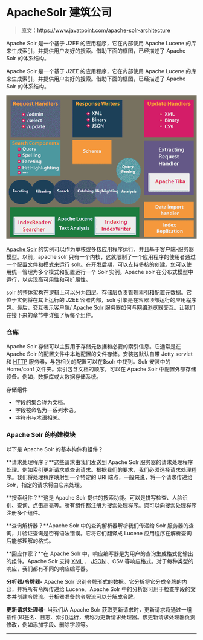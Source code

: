 # ApacheSolr 建筑公司

> 原文：<https://www.javatpoint.com/apache-solr-architecture>

Apache Solr 是一个基于 J2EE 的应用程序，它在内部使用 Apache Lucene 的库来生成索引，并提供用户友好的搜索。借助下面的框图，已经描述了 Apache Solr 的体系结构。

Apache Solr 是一个基于 J2EE 的应用程序，它在内部使用 Apache Lucene 的库来生成索引，并提供用户友好的搜索。借助下面的框图，已经描述了 Apache Solr 的体系结构。

![Apache Solr Architecture](img/cb81a9333528afc92137bd3ffd402ffa.png)

[Apache Solr](https://www.javatpoint.com/apache-solr) 的实例可以作为单核或多核应用程序运行，并且基于客户端-服务器模型。以前，apache solr 只有一个内核，这就限制了一个应用程序的使用者通过一个配置文件和模式来运行 solr。在开发后期，可以支持多核的创建。您可以使用统一管理为多个模式和配置运行一个 Solr 实例。Apache solr 在分布式模型中运行，以实现高可用性和可扩展性。

solr 的整体架构在逻辑上可以分为四层。存储层负责管理索引和配置元数据。它位于实例将在其上运行的 J2EE 容器内部，solr 引擎是在容器顶部运行的应用程序包。最后，交互表示客户端/ Apache Solr 服务器如何与[网络浏览器](https://www.javatpoint.com/browsers)交互。让我们在接下来的章节中详细了解每个组件。

### 仓库

Apache Solr 存储可以主要用于存储元数据和必要的索引信息。它通常是在 Apache Solr 的配置文件中本地配置的文件存储。安装包默认自带 Jetty servlet 和 [HTTP](https://www.javatpoint.com/http) 服务器，与包相关的配置可以在$solr 中找到。Solr 安装中的 Home/conf 文件夹。索引包含文档的顺序，可以在 Apache Solr 中配置外部存储设备。例如，数据库或大数据存储系统。

存储组件

*   字段的集合称为文档。
*   字段被命名为一系列术语。
*   字符串与术语相关。

### Apache Solr 的构建模块

以下是 Apache Solr 的基本构件和组件？

**请求处理程序？**这些请求由我们发送到 Apache Solr 服务器的请求处理程序处理。例如索引更新请求或查询请求。根据我们的要求，我们必须选择请求处理程序。我们将处理程序映射到一个特定的 URI 端点，一般来说，将一个请求传递给 Solr，指定的请求将由它来处理。

**搜索组件？**这是 Apache Solr 提供的搜索功能。可以是拼写检查、人脸识别、查询、点击高亮等。所有组件都注册为搜索处理程序。您可以向搜索处理程序注册多个组件。

**查询解析器？**Apache Solr 中的查询解析器解析我们传递给 Solr 服务器的查询，并验证查询是否有语法错误。它将它们翻译成 Lucene 应用程序在解析查询后能够理解的格式。

**回应作家？**在 Apache Solr 中，响应编写器是为用户的查询生成格式化输出的组件。Apache Solr 支持 [XML](https://www.javatpoint.com/xml-tutorial) 、 [JSON](https://www.javatpoint.com/json-tutorial) 、CSV 等响应格式。对于每种类型的响应，我们都有不同的响应编写器。

**分析器/令牌器-** Apache Solr 识别令牌形式的数据。它分析将它分成令牌的内容，并将所有令牌传递给 Lucene。Apache Solr 中的分析器可用于检查字段的文本并创建令牌流。分析器准备的令牌流可以分解成令牌。

**更新请求处理器-** 当我们从 Apache Solr 获取更新请求时，更新请求将通过一组插件(即签名、日志、索引)运行，统称为更新请求处理器。该更新请求处理器负责修改，例如添加字段、删除字段等。

* * *